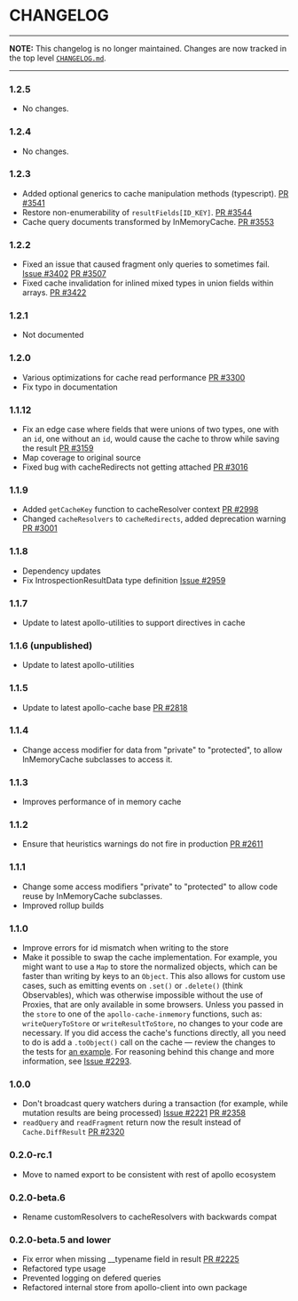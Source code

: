 # CHANGELOG

----

**NOTE:** This changelog is no longer maintained. Changes are now tracked in
the top level [`CHANGELOG.md`](https://github.com/apollographql/apollo-client/blob/master/CHANGELOG.md).

----

### 1.2.5

- No changes.

### 1.2.4

- No changes.

### 1.2.3

- Added optional generics to cache manipulation methods (typescript).
  [PR #3541](https://github.com/apollographql/apollo-client/pull/3541)
- Restore non-enumerability of `resultFields[ID_KEY]`.
  [PR #3544](https://github.com/apollographql/apollo-client/pull/3544)
- Cache query documents transformed by InMemoryCache.
  [PR #3553](https://github.com/apollographql/apollo-client/pull/3553)

### 1.2.2

- Fixed an issue that caused fragment only queries to sometimes fail.
  [Issue #3402](https://github.com/apollographql/apollo-client/issues/3402)
  [PR #3507](https://github.com/apollographql/apollo-client/pull/3507)
- Fixed cache invalidation for inlined mixed types in union fields within
  arrays.
  [PR #3422](https://github.com/apollographql/apollo-client/pull/3422)

### 1.2.1

- Not documented

### 1.2.0

- Various optimizations for cache read performance
  [PR #3300](https://github.com/apollographql/apollo-client/pull/3300)
- Fix typo in documentation

### 1.1.12

- Fix an edge case where fields that were unions of two types, one with an
  `id`, one without an `id`, would cause the cache to throw while saving the
  result
  [PR #3159](https://github.com/apollographql/apollo-client/pull/3159)
- Map coverage to original source
- Fixed bug with cacheRedirects not getting attached
  [PR #3016](https://github.com/apollographql/apollo-client/pull/3016)

### 1.1.9

- Added `getCacheKey` function to cacheResolver context
  [PR #2998](https://github.com/apollographql/apollo-client/pull/2998)
- Changed `cacheResolvers` to `cacheRedirects`, added deprecation warning
  [PR #3001](https://github.com/apollographql/apollo-client/pull/3001)

### 1.1.8

- Dependency updates
- Fix IntrospectionResultData type definition
  [Issue #2959](https://github.com/apollographql/apollo-client/issues/2959)

### 1.1.7

- Update to latest apollo-utilities to support directives in cache

### 1.1.6 (unpublished)

- Update to latest apollo-utilities

### 1.1.5

- Update to latest apollo-cache base
  [PR #2818](https://github.com/apollographql/apollo-client/pull/2818)

### 1.1.4

- Change access modifier for data from "private" to "protected", to allow
  InMemoryCache subclasses to access it.

### 1.1.3

- Improves performance of in memory cache

### 1.1.2

- Ensure that heuristics warnings do not fire in production
  [PR #2611](https://github.com/apollographql/apollo-client/pull/2611)

### 1.1.1

- Change some access modifiers "private" to "protected" to allow code reuse by
  InMemoryCache subclasses.
- Improved rollup builds

### 1.1.0

- Improve errors for id mismatch when writing to the store
- Make it possible to swap the cache implementation. For example, you might
  want to use a `Map` to store the normalized objects, which can be faster
  than writing by keys to an `Object`. This also allows for custom use cases,
  such as emitting events on `.set()` or `.delete()` (think Observables),
  which was otherwise impossible without the use of Proxies, that are only
  available in some browsers. Unless you passed in the `store` to one of the
  `apollo-cache-inmemory` functions, such as: `writeQueryToStore` or
  `writeResultToStore`, no changes to your code are necessary. If you did
  access the cache's functions directly, all you need to do is add a
  `.toObject()` call on the cache — review the changes to the tests for [an example](https://github.com/apollographql/apollo-client/blob/cd563bcd1c2c15b973d0cdfd63332f5ee82da309/packages/apollo-cache-inmemory/src/__tests__/writeToStore.ts#L258).
  For reasoning behind this change and more information, see
  [Issue #2293](https://github.com/apollographql/apollo-client/issues/2293).

### 1.0.0

- Don't broadcast query watchers during a transaction (for example, while
  mutation results are being processed)
  [Issue #2221](https://github.com/apollographql/apollo-client/issues/2221)
  [PR #2358](https://github.com/apollographql/apollo-client/pull/2358)
- `readQuery` and `readFragment` return now the result instead of
  `Cache.DiffResult`
  [PR #2320](https://github.com/apollographql/apollo-client/pull/2320)

### 0.2.0-rc.1

- Move to named export to be consistent with rest of apollo ecosystem

### 0.2.0-beta.6

- Rename customResolvers to cacheResolvers with backwards compat

### 0.2.0-beta.5 and lower

- Fix error when missing __typename field in result
  [PR #2225](https://github.com/apollographql/apollo-client/pull/2225)
- Refactored type usage
- Prevented logging on defered queries
- Refactored internal store from apollo-client into own package

